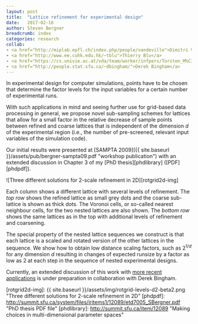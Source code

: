 ```yaml
---
layout: post
title:  "Lattice refinement for experimental design"
date:   2017-02-16
author: Steven Bergner
breadcrumb: index
categories: research
collab:
- <a href="http://miplab.epfl.ch/index.php/people/vandeville">Dimitri Van De Ville</a>
- <a href="http://www.ee.cuhk.edu.hk/~tblu">Thierry Blu</a>
- <a href="https://cs.univie.ac.at/vda/team/worker/infpers/Torsten_M%C3%B6ller">Torsten M&ouml;ller</a>
- <a href="http://people.stat.sfu.ca/~dbingham/">Derek Bingham</a>
---
```

In experimental design for computer simulations,
points have to be chosen that determine the
factor levels for the input variables for a certain number of experimental runs.

With such applications in mind and seeing further use for grid-based data processing in general, we propose novel sub-sampling schemes for lattices that allow for a small factor in the relative decrease of sample points between refined and coarse lattices that is independent of the dimension $d$ of the experimental region (i.e., the number of pre-screened, relevant input variables of the simulation code).

Our initial results were presented at [SAMPTA 2009]({{ site.baseurl }}/assets/pub/bergner-sampta09.pdf "workshop publication") with an extended discussion in Chapter 3 of my [PhD thesis][phdlibrary] ([PDF][phdpdf]).

![Three different solutions for 2-scale refinement in 2D][rotgrid2d-img]

Each column shows a different lattice with several levels of refinement.
The *top row* shows the refined lattice as small grey dots and the coarse sub-lattice is shown as thick dots.
The Voronoi cells, or so-called nearest neighbour cells, for the two nested lattices are also shown.
The *bottom row* shows the same lattices as in the top with additional levels of refinement and coarsening.

The special property of the nested lattice sequences we construct is that each lattice is a scaled and rotated version of the other lattices in the sequence. We show how to obtain low distance scaling factors, such as $2^{1/d}$ for any dimension $d$ resulting in changes of expected runsize by a factor as low as $2$ at each step in the sequence of nested experimental designs.

Currently, an extended discussion of this work with <a href="https://arxiv.org/abs/1508.02654">more recent applications</a> is under preparation in collaboration with Derek Bingham.

[rotgrid2d-img]: {{ site.baseurl }}/assets/img/rotgrid-levels-d2-beta2.png "Three different solutions for 2-scale refinement in 2D"
[phdpdf]: http://summit.sfu.ca/system/files/iritems1/12089/etd7005_SBergner.pdf "PhD thesis PDF file"
[phdlibrary]: http://summit.sfu.ca/item/12089 "Making choices in multi-dimensional parameter spaces"
